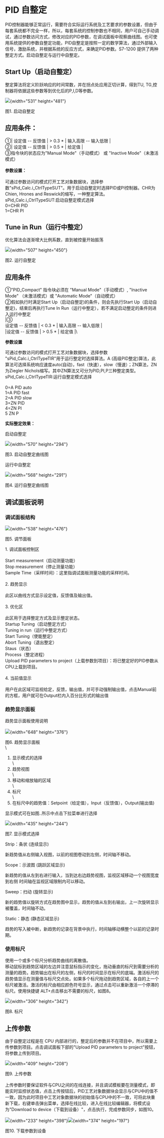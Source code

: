 # PID 自整定

PID控制器能够正常运行，需要符合实际运行系统及工艺要求的参数设置，但由于每套系统都不完全一样，所以，每套系统的控制参数也不相同，用户可自己手动调试，通过参数访问方式，修改对应的PID参数，在调试面板中观察曲线图。也可使用系统提供的参数自整定功能，PID自整定是按照一定的数学算法，通过外部输入信号，激励系统，并根据系统的反应方式，来确定PID参数。S7-1200
提供了两种整定方式。启动自整定与运行中自整定。

## Start Up（启动自整定）

整定算法将定义阶跃响应的时间常数，并在拐点处应用正切计算，得到TU,
TG,控制器将依据这些参数等到优化后的P,I,D等参数。

![](images/03-1.jpg){width="531" height="481"}

图1. 启动自整定

## **应用条件：**

①\| 设定值 -- 反馈值 \| \> 0.3 \* \| 输入高限 -- 输入低限 \|\
②\| 设定值 -- 反馈值 \| \> 0.5 \* \| 给定值 \|\
③指令块的状态应为"Manual Mode"（手动模式） 或 "Inactive
Mode"（未激活模式）\
\
**参数设置：**\
\
可通过参数访问的模式打开工艺对象数据块，选择参数"sPid_Calc.i_CtrlTypeSUT"。用于启动自整定时选择PID或PI控制器。CHR为Chien,
Hrones and Reswick的缩写，一种整定算法。\
sPid_Calc.i_CtrlTypeSUT:启动自整定模式选择\
0=CHR PID\
1=CHR PI

## Tune in Run（运行中整定）

优化算法会逐渐增大比例系数，直到被控量开始振荡

![](images/03-2.jpg){width="507" height="450"}

图2. 运行自整定

## **应用条件**

①"PID_Compact" 指令块必须在 "Manual Mode"（手动模式）, "Inactive Mode"
（未激活模式）或 "Automatic Mode"（自动模式）\
②假如执行时满足Start Up（启动自整定)的条件，则会先执行Start
Up（启动自整定)，结束后再执行Tune In
Run（运行中整定），若不满足启动整定的条件则进入运行中整定\
\|③\
设定值 -- 反馈值 \| \< 0.3 \* \| 输入高限 -- 输入低限 \|\
\|设定值 -- 反馈值 \| \> 0.5 \* \| 给定值 \|\

**参数设置**

可通过参数访问的模式打开工艺对象数据块，选择参数
"sPid_Calc.i_CtrlTypeTIR"用于运行整定时选择算法。A
(高级PID整定)算法，此算法可选择系统响应速度auto(自动)，fast（快速），slow（慢速）；ZN算法，ZN为Ziegler
Nichols缩写。其中ZN算法又可分为PID,PI,P三种整定类型。\
sPid_Calc.i_CtrlTypeTIR:运行自整定模式选择\
\
0=A PID auto\
1=A PID fast\
2=A PID slow\
3=ZN PID\
4=ZN PI\
5 ZN P

**实际整定效果：**

启动自整定

![](images/03-3.jpg){width="570" height="294"}

图3. 启动自整定曲线图

运行中自整定

![](images/03-4.jpg){width="568" height="291"}

图4. 运行自整定曲线图

## 调试面板说明

### 调试面板结构

![](images/03-5.gif){width="538" height="476"} 

图5. 调节面板

1\. 调试面板控制区\
\
Start measurement（启动测量功能）\
Stop measurement（停止测量功能）\
Sample Time（采样时间）：这里指调试面板测量功能的采样时间。\
\
2. 趋势显示\
\
此区以曲线方式显示设定值，反馈值及输出值。\
\
3. 优化区\
\
此区用于选择整定方式及显示整定状态。\
Startup Tuning（启动整定方式）\
Tuning in run（运行中整定方式）\
Start Tuning（使能整定）\
Abort Tuning（退出整定）\
Staus（状态）\
Process（整定进程）\
Upload PID parameters to
project（上载参数到项目）：将已整定好的PID参数从CPU上载到项目。\
\
4. 当前值显示\
\
用户在此区域可监视给定，反馈，输出值，并可手动强制输出值，点击Manual前的方框，用户就可在Output栏内入百分比形式的输出值

### 趋势显示面板

趋势显示面板使用说明\
\
![](images/03-6.jpg){width="648" height="376"}

图6. 趋势显示面板\
\
1. 显示模式的选择\
\
2. 趋势视图\
\
3. 移动和缩放轴的区域\
\
4. 标尺\
\
5. 在标尺中的趋势值：Setpoint（给定值），Input（反馈值），Output(输出值)

显示模式可在如图..所示中点击下拉菜单进行选择

![](images/03-7.jpg){width="435" height="244"}

图7. 显示模式选择

Strip：条状 (连续显示)

新趋势值从右侧输入视图，以前的视图卷动到左侧，时间轴不移动。

Scope：示波图 (跳跃区域显示)

新趋势的值从左到右进行输入，当到达右边趋势视图，监视区域移动一个视图宽度到右侧
时间轴在监视区域限制内可以移动。

Sweep：扫动 (旋转显示)

新的趋势值以旋转方式在趋势图中显示，趋势的值从左到右输出，上一次旋转显示被覆盖，时间轴不动。

Static：静态 (静态区域显示)

趋势的写入被中断，新趋势的记录在背景中执行，时间轴移动横整个以前的记录时期。

### 使用标尺

使用一个或多个标尺分析趋势曲线的离散值。\
移动鼠标到趋势区域的左边并注意鼠标指示的变化，拖动垂直的标尺到需要分析的测量的趋势。趋势输出在标尺的左侧，标尺的时间显示在标尺的底端。激活标尺的趋势值显示在测量值与标尺交点处。如果多个标尺拖动到趋势区域，各自的上一个标尺被激活。激活的标尺由相应颜色符号显示，通过点击可以重新激活一个停滞的标尺。使用快捷键
ALT+点击移出不需要的标尺，如图8。

![](images/03-8.jpg){width="306" height="342"}

图8. 标尺

## 上传参数

由于自整定过程是在 CPU
内部进行的，整定后的参数并不在项目中，所以需要上传参数到项目。点击调试面板下部的"Upload
PID parameters to project"按钮，将参数上传到项目。

![](images/03-9.jpg){width="409" height="208"}

图9. 上传参数\
\
上传参数时要保证软件与CPU之间的在线连接，并且调试模板要在测量模式，即能实时监控状态值，点击上传按钮后，PID工艺对象数据块会显示与CPU中的值不一致，因为此时项目中工艺对象数据块的初始值与CPU中的不一致，可将此块重新下载，右键单击弹出菜单，选择在线比较，进入在线比较编辑器，将模式设为"Download
to device（下载到设备）"，点击执行，完成参数同步，如图10。\
\
![](images/03-10.jpg){width="233"
height="398"}![](images/03-11.jpg){width="374" height="197"}

图10. 下载参数到设备
